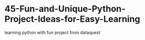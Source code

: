 # 45-Fun-and-Unique-Python-Project-Ideas-for-Easy-Learning
learning python with fun project from dataquest
